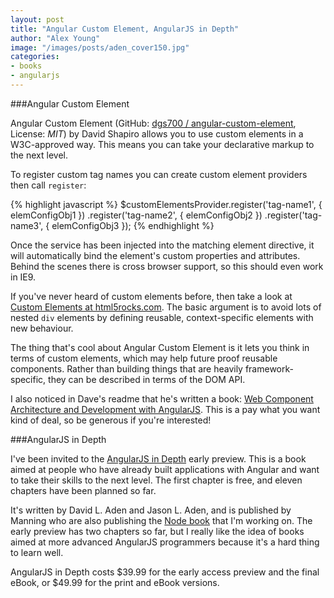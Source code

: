 ```yaml
---
layout: post
title: "Angular Custom Element, AngularJS in Depth"
author: "Alex Young"
image: "/images/posts/aden_cover150.jpg"
categories:
- books
- angularjs
---
```


###Angular Custom Element

Angular Custom Element (GitHub: [dgs700 / angular-custom-element](https://github.com/dgs700/angular-custom-element), License: _MIT_) by David Shapiro allows you to use custom elements in a W3C-approved way.  This means you can take your declarative markup to the next level.

To register custom tag names you can create custom element providers then call `register`:

{% highlight javascript %}
$customElementsProvider.register('tag-name1', { elemConfigObj1 })
  .register('tag-name2', { elemConfigObj2 })
  .register('tag-name3', { elemConfigObj3 });
{% endhighlight %}

Once the service has been injected into the matching element directive, it will automatically bind the element's custom properties and attributes.  Behind the scenes there is cross browser support, so this should even work in IE9.

If you've never heard of custom elements before, then take a look at [Custom Elements at html5rocks.com](http://www.html5rocks.com/en/tutorials/webcomponents/customelements/).  The basic argument is to avoid lots of nested `div` elements by defining reusable, context-specific elements with new behaviour.

The thing that's cool about Angular Custom Element is it lets you think in terms of custom elements, which may help future proof reusable components.  Rather than building things that are heavily framework-specific, they can be described in terms of the DOM API.

I also noticed in Dave's readme that he's written a book: [Web Component Architecture and Development with AngularJS](https://leanpub.com/web-component-development-with-angularjs).  This is a pay what you want kind of deal, so be generous if you're interested!

###AngularJS in Depth

I've been invited to the [AngularJS in Depth](http://manning.com/aden/) early preview.  This is a book aimed at people who have already built applications with Angular and want to take their skills to the next level.  The first chapter is free, and eleven chapters have been planned so far.

It's written by David L. Aden and Jason L. Aden, and is published by Manning who are also publishing the [Node book](http://manning.com/young) that I'm working on.  The early preview has two chapters so far, but I really like the idea of books aimed at more advanced AngularJS programmers because it's a hard thing to learn well.

AngularJS in Depth costs $39.99 for the early access preview and the final eBook, or $49.99 for the print and eBook versions.
